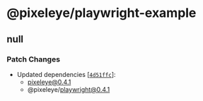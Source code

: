 # @pixeleye/playwright-example

## null

### Patch Changes

- Updated dependencies [[`4d51ffc`](https://github.com/pixeleye-io/pixeleye/commit/4d51ffc5ae4d7a2e07036bed07b0815334aada2f)]:
  - pixeleye@0.4.1
  - @pixeleye/playwright@0.4.1
